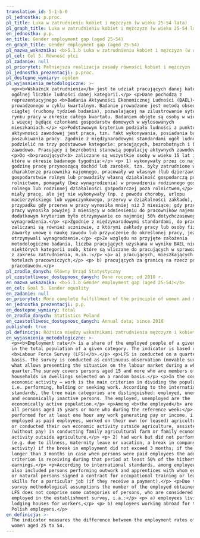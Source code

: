 ```yaml
---
translation_id: 5-1-b-0
pl_jednostka: p.proc.
pl_title: Luka w zatrudnieniu kobiet i mężczyzn (w wieku 25-54 lata)
pl_graph_title: Luka w zatrudnieniu kobiet i mężczyzn (w wieku 25-54 lata)
en_jednostka: p.p.
en_title: Gender employment gap (aged 25-54)
en_graph_title: Gender employment gap (aged 25-54)
pl_nazwa_wskaznika: <b>5.1.b Luka w zatrudnieniu kobiet i mężczyzn (w wieku 25-54 lata)</b>
pl_cel: Cel 5. Równość płci
pl_zadanie: null
pl_priorytet: Pełniejsza realizacja zasady równości kobiet i mężczyzn
pl_jednostka_prezentacji: p.proc.
pl_dostepne_wymiary: ogółem
pl_wyjasnienia_metodologiczne: >-
  <p><b>Wskaźnik zatrudnienia</b> jest to udział pracujących danej kategorii w
  ogólnej liczbie ludności danej kategorii.</p> <p>Dane pochodzą z
  reprezentacyjnego <b>Badania Aktywności Ekonomicznej Ludności (BAEL)</b>,
  prowadzonego w cyklu kwartalnym. Badanie prowadzone jest metodą obserwacji
  ciągłej (ruchomy tydzień badania), pozwalającej na zilustrowanie sytuacji na
  rynku pracy w okresie całego kwartału. Badaniem objęte są osoby w wieku 15 lat
  i więcej będące członkami gospodarstw domowych w wylosowanych
  mieszkaniach.</p> <p>Podstawowym kryterium podziału ludności z punktu widzenia
  aktywności zawodowej jest praca, tzn. fakt wykonywania, posiadania bądź
  poszukiwania pracy. Zgodnie z międzynarodowymi standardami ogół ludności można
  podzielić na trzy podstawowe kategorie: pracujących, bezrobotnych i biernych
  zawodowo. Pracujący i bezrobotni stanowią populację aktywnych zawodowo.</p>
  <p>Do <b>pracujących<b> zaliczane są wszystkie osoby w wieku 15 lat i wiecej,
  które w okresie badanego tygodnia:</p> <p> 1) wykonywały przez co najmniej 1
  godzinę pracę przynoszącą dochód lub zarobek, tzn. były zatrudnione w
  charakterze pracownika najemnego, pracowały we własnym (lub dzierżawionym)
  gospodarstwie rolnym lub prowadziły własną działalność gospodarczą poza
  rolnictwem, pomagały (bez wynagrodzenia) w prowadzeniu rodzinnego gospodarstwa
  rolnego lub rodzinnej działalności gospodarczej poza rolnictwem,</p> <p> 2)
  miały pracę, ale jej nie wykonywały (np. z powodu choroby, urlopu
  macierzyńskiego lub wypoczynkowego, przerwy w działalności zakładu), w
  przypadku gdy przerwa w pracy wynosiła mniej niż 3 miesiące; gdy przerwa w
  pracy wynosiła powyżej 3 miesięcy w odniesieniu do pracowników najemnych
  dodatkowym kryterium było otrzymywanie co najmniej 50% dotychczasowego
  wynagrodzenia.</p> <p>Zgodnie z międzynarodowymi standardami, do pracujących
  zaliczani są również uczniowie, z którymi zakłady pracy lub osoby fizyczne
  zawarły umowę o naukę zawodu lub przyuczenie do określonej pracy, jeżeli
  otrzymywali wynagrodzenie.</p> <p>Ze względu na przyjęte założenia
  metodologiczne badania, liczba pracujących uzyskana w wyniku BAEL nie obejmuje
  niektórych kategorii osób, które są wliczane do pracujących w sprawozdawczości
  z zakresu zatrudnienia, m.in.:</p> <p> a) pracujących, mieszkających w
  hotelach pracowniczych,</p> <p> b) pracujących za granicą na rzecz polskich
  pracodawców.</p>
pl_zrodlo_danych: Główny Urząd Statystyczny
pl_czestotliwosc_dostępnosc_danych: Dane roczne; od 2010 r.
en_nazwa_wskaznika: <b>5.1.b Gender employment gap (aged 25-54)</b>
en_cel: Goal 5. Gender equality
en_zadanie: null
en_priorytet: More complete fulfillment of the principle of women and men's  equality
en_jednostka_prezentacji: p.p.
en_dostepne_wymiary: total
en_zrodlo_danych: Statistics Poland
en_czestotliwosc_dostępnosc_danych: Annual data; since 2010
published: true
pl_definicja: Różnica między wskaźnikami zatrudnienia mężczyzn i kobiet w wieku 25-54 lata.
en_wyjasnienia_metodologiczne: >-
  <p><b>Employment rate</> is a share of the employed people of a given category
  in the total population of a given category. The indicator is based on the EU
  <b>Labour Force Survey (LFS)</b>.</p> <p>LFS is conducted on a quarterly
  basis. The survey is conducted as continuous observation (movable survey week)
  what allows presenting the situation on the labour market during a whole
  quarter.The survey covers persons aged 15 and more who are members of 
  households in dwellings selected on a random basis.</p> <p>In the context of
  economic activity – work is the main criterion in dividing the population,
  i.e. performing, holding or seeking work. According to the international
  standards, the tree main categories are distinguished: employed, unemployed
  and economically inactive persons. The employed, unemployed are the
  economically active population.</p> <p>Among <b>the employed</b> are included
  all persons aged 15 years or more who during the reference week:</p> <p> 1)
  performed for at least one hour any work generating pay or income, i.e. were
  employed as paid employees, worked on their own (or leased) agricultural farm,
  or conducted their own economic activity outside agriculture, assisted
  (without pay) in conducting family agricultural farm or family economic
  activity outside agriculture,</p> <p> 2) had work but did not perform it:
  (e.g. due to illness, maternity leave or vacation, a break in company
  activity) if the break in employment did not exceed 3 months; if the break was
  longer than 3 months in case when persons were paid employees the additional
  criterion is receiving during that period at least 50% of the hitherto
  earnings.</p> <p>According to international standards, among employees are
  also included persons performing outwork and apprentices with whom enterprises
  or natural persons signed a contract for occupational training or learning
  skills for a particular job (if they receive a payment).</p> <p>Due to the
  survey methodological assumptions the number of the employed obtained from the
  LFS does not comprise some categories of persons, who are considered as
  employed in the establishment survey, i.a.:</p> <p> a) employees living in
  lodging houses for workers,</p> <p> b) employees working abroad for their
  Polish employers.</p>
en_definicja: >-
  The indicator measures the difference between the employment rates of men and
  women aged 25 to 54.
---
```


